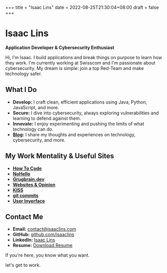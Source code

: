 +++
title = "Isaac Lins"
date = 2022-08-25T21:30:04+08:00
draft = false
+++

# Isaac Lins

**Application Developer & Cybersecurity Enthusiast**

Hi, I'm Isaac. I build applications and break things on purpose to learn how they work. I'm currently working at Swisscom and I'm passionate about cybersecurity. My dream is simple: join a top Red-Team and make technology safer.

## What I Do

- **Develop:** I craft clean, efficient applications using Java, Python, JavaScript, and more.
- **Secure:** I dive into cybersecurity, always exploring vulnerabilities and learning to defend against them.
- **Innovate:** I enjoy experimenting and pushing the limits of what technology can do.
- **[Blog](/blog/):** I share my thoughts and experiences on technology, cybersecurity, and more.

## My Work Mentality & Useful Sites

- [**How To Code**](https://gist.github.com/isaaclins/b4d4cdc3b12891d09f3b3cdd846adb3f)
- [**NoHello**](https://nohello.net/en/)
- [**Grugbrain.dev**](https://grugbrain.dev/)
- [**Websites & Opinion**](https://motherfuckingwebsite.com/)
- [**KISS**](https://en.wikipedia.org/wiki/KISS_principle#References)
- [**git commits**](https://cbea.ms/git-commit/)
- [**User Inyerface**](https://userinyerface.com/index.html)

## Contact Me

- **Email:** [contact@isaaclins.com](mailto:contact@isaaclins.com)
- **GitHub:** [github.com/isaaclins](https://github.com/isaaclins)
- **LinkedIn:** [Isaac Lins](https://www.linkedin.com/in/isaac-lins-094612247/)
- **Resume:** [Download Resume](/resume.pdf)

If you're here, you know what you want.

let's get to work.
